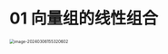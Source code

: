 # 01 向量组的线性组合

<img src="https://cvp.oss-cn-shanghai.aliyuncs.com/picgo/202403061553737.png" alt="image-20240306155320602" style="zoom:50%;" />
